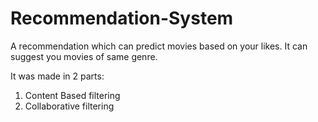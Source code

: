 # Recommendation-System

A recommendation which can predict movies based on your likes. It can suggest you movies of same genre. 

It was made in 2 parts:
1. Content Based filtering 
2. Collaborative filtering

